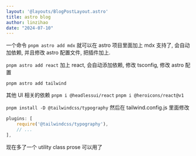```yaml
---
layout: '@layouts/BlogPostLayout.astro'
title: astro blog
author: linzihao
date: "2024-07-10"
---
```


一个命令
`pnpm astro add mdx`
就可以在 astro 项目里面加上 mdx 支持了, 会自动加依赖, 并且修改 astro 配置文件, 把插件加上.

`pnpm astro add react`
加上 react, 会自动添加依赖, 修改 tsconfig, 修改 astro 配置

`pnpm astro add tailwind`

其他 UI 相关的依赖
`pnpm i @headlessui/react`
`pnpm i @heroicons/react@v1`


`pnpm install -D @tailwindcss/typography`
然后在 tailwind.config.js 里面修改
```javascript
plugins: [
    require('@tailwindcss/typography'),
    // ...
],
```
现在多了一个 utility class prose 可以用了